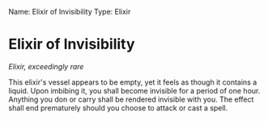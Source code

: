 Name: Elixir of Invisibility
Type: Elixir

# Elixir of Invisibility
_Elixir, exceedingly rare_

This elixir's vessel appears to be empty, yet it feels as though it contains a liquid. Upon imbibing it, you shall become invisible for a period of one hour. Anything you don or carry shall be rendered invisible with you. The effect shall end prematurely should you choose to attack or cast a spell.
